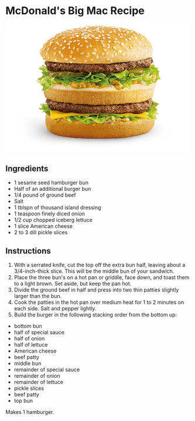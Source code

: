 # McDonald's Big Mac Recipe

![Big Mac](img/big_mac.png)

## Ingredients

- 1 sesame seed hamburger bun
- Half of an additional burger bun
- 1/4 pound of ground beef
- Salt
- 1 tblspn of thousand island dressing
- 1 teaspoon finely diced onion
- 1/2 cup chopped iceberg lettuce
- 1 slice American cheese
- 2 to 3 dill pickle slices

## Instructions

1. With a serrated knife, cut the top off the extra bun half, leaving about a 3/4-inch-thick slice. This will be the
middle bun of your sandwich.
2. Place the three bun's on a hot pan or griddle, face down, and toast them to a light brown. Set aside, but keep the
pan hot.
3. Divide the ground beef in half and press into two thin patties slightly larger than the bun.<br />
4. Cook the patties in the hot pan over medium heat for 1 to 2 minutes on each side. Salt and pepper lightly.<br />
5. Build the burger in the following stacking order from the bottom up:

- bottom bun
- half of special sauce
- half of onion
- half of lettuce
- American cheese
- beef patty
- middle bun
- remainder of special sauce
- remainder of onion
- remainder of lettuce
- pickle slices
- beef patty
- top bun

Makes 1 hamburger.